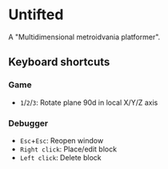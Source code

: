 # Untifted

A "Multidimensional metroidvania platformer".

## Keyboard shortcuts

### Game

- `1`/`2`/`3`: Rotate plane 90d in local X/Y/Z axis

### Debugger

- `Esc`+`Esc`: Reopen window
- `Right click`: Place/edit block
- `Left click`: Delete block
